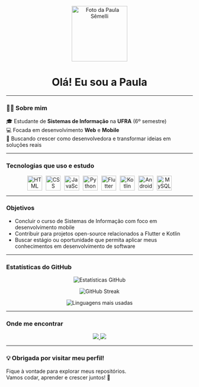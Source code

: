<p align="center">
  <img src="https://github.com/semellicodes.png" width="150" alt="Foto da Paula Sêmelli"/>
</p>

<h1 align="center">Olá! Eu sou a Paula </h1>


---

### 👩‍💻 Sobre mim

🎓 Estudante de **Sistemas de Informação** na **UFRA** (6º semestre)  
💻 Focada em desenvolvimento **Web** e **Mobile**  
🚀 Buscando crescer como desenvolvedora e transformar ideias em soluções reais  

---

### Tecnologias que uso e estudo

<div align="center" style="display: flex; flex-wrap: wrap; gap: 10px; justify-content: center;">
  <img src="https://cdn.jsdelivr.net/gh/devicons/devicon/icons/html5/html5-original.svg" width="40" alt="HTML" />
  <img src="https://cdn.jsdelivr.net/gh/devicons/devicon/icons/css3/css3-original.svg" width="40" alt="CSS" />
  <img src="https://cdn.jsdelivr.net/gh/devicons/devicon/icons/javascript/javascript-original.svg" width="40" alt="JavaScript" />
  <img src="https://cdn.jsdelivr.net/gh/devicons/devicon/icons/python/python-original.svg" width="40" alt="Python" />
  <img src="https://cdn.jsdelivr.net/gh/devicons/devicon/icons/flutter/flutter-original.svg" width="40" alt="Flutter" />
  <img src="https://cdn.jsdelivr.net/gh/devicons/devicon/icons/kotlin/kotlin-original.svg" width="40" alt="Kotlin" />
  <img src="https://cdn.jsdelivr.net/gh/devicons/devicon/icons/android/android-original.svg" width="40" alt="Android" />
  <img src="https://cdn.jsdelivr.net/gh/devicons/devicon/icons/mysql/mysql-original.svg" width="40" alt="MySQL" />
</div>

---

### Objetivos

- Concluir o curso de Sistemas de Informação com foco em desenvolvimento mobile  
- Contribuir para projetos open-source relacionados a Flutter e Kotlin  
- Buscar estágio ou oportunidade que permita aplicar meus conhecimentos em desenvolvimento de software  

---

### Estatísticas do GitHub

<p align="center">
  <img src="https://github-readme-stats.vercel.app/api?username=semellicodes&show_icons=true&theme=dracula&locale=pt-br" alt="Estatísticas GitHub" />
</p>

<p align="center">
  <img src="https://github-readme-streak-stats.herokuapp.com/?user=semellicodes&theme=dracula" alt="GitHub Streak" />
</p>

<p align="center">
  <img src="https://github-readme-stats.vercel.app/api/top-langs/?username=semellicodes&layout=compact&theme=dracula" alt="Linguagens mais usadas" />
</p>

---

### Onde me encontrar

<p align="center">
  <a href="https://www.linkedin.com/in/paulasemelli/" target="_blank">
    <img src="https://img.shields.io/badge/-LinkedIn-blue?style=for-the-badge&logo=linkedin&logoColor=white" />
  </a>
  <a href="mailto:paulaufra2023@gmail.com">
    <img src="https://img.shields.io/badge/-Gmail-red?style=for-the-badge&logo=gmail&logoColor=white" />
  </a>
</p>

---

### 💡 Obrigada por visitar meu perfil!

Fique à vontade para explorar meus repositórios.  
Vamos codar, aprender e crescer juntos! 🚀
